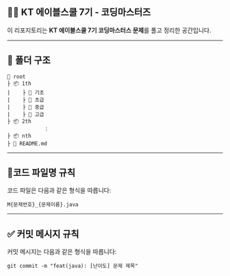 ## 👨‍💻 KT 에이블스쿨 7기 - 코딩마스터즈 

이 리포지토리는 **KT 에이블스쿨 7기 코딩마스터스 문제**를 풀고 정리한 공간입니다.  
 
---

## 📁 폴더 구조

```
📍 root 
├ 📦 1th
|    ├ 📁 기초
|    ├ 📁 초급
|    ├ 📁 중급
|    ├ 📁 고급
├ 📦 2th
            ⋮
├ 📦 nth
├ 📝 README.md
```
---

## 📍코드 파일명 규칙
코드 파일은 다음과 같은 형식을 따릅니다: 

` M{문제번호}_{문제이름}.java `

---

## ✅ 커밋 메시지 규칙
커밋 메시지는 다음과 같은 형식을 따릅니다:

` git commit -m "feat(java): [난이도] 문제 제목" `
